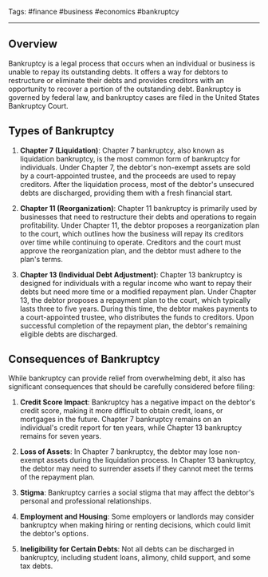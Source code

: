Tags: #finance #business #economics #bankruptcy

---

## Overview

Bankruptcy is a legal process that occurs when an individual or business is unable to repay its outstanding debts. It offers a way for debtors to restructure or eliminate their debts and provides creditors with an opportunity to recover a portion of the outstanding debt. Bankruptcy is governed by federal law, and bankruptcy cases are filed in the United States Bankruptcy Court.

## Types of Bankruptcy

1.  **Chapter 7 (Liquidation)**: Chapter 7 bankruptcy, also known as liquidation bankruptcy, is the most common form of bankruptcy for individuals. Under Chapter 7, the debtor's non-exempt assets are sold by a court-appointed trustee, and the proceeds are used to repay creditors. After the liquidation process, most of the debtor's unsecured debts are discharged, providing them with a fresh financial start.
    
2.  **Chapter 11 (Reorganization)**: Chapter 11 bankruptcy is primarily used by businesses that need to restructure their debts and operations to regain profitability. Under Chapter 11, the debtor proposes a reorganization plan to the court, which outlines how the business will repay its creditors over time while continuing to operate. Creditors and the court must approve the reorganization plan, and the debtor must adhere to the plan's terms.
    
3.  **Chapter 13 (Individual Debt Adjustment)**: Chapter 13 bankruptcy is designed for individuals with a regular income who want to repay their debts but need more time or a modified repayment plan. Under Chapter 13, the debtor proposes a repayment plan to the court, which typically lasts three to five years. During this time, the debtor makes payments to a court-appointed trustee, who distributes the funds to creditors. Upon successful completion of the repayment plan, the debtor's remaining eligible debts are discharged.
    

## Consequences of Bankruptcy

While bankruptcy can provide relief from overwhelming debt, it also has significant consequences that should be carefully considered before filing:

1.  **Credit Score Impact**: Bankruptcy has a negative impact on the debtor's credit score, making it more difficult to obtain credit, loans, or mortgages in the future. Chapter 7 bankruptcy remains on an individual's credit report for ten years, while Chapter 13 bankruptcy remains for seven years.
    
2.  **Loss of Assets**: In Chapter 7 bankruptcy, the debtor may lose non-exempt assets during the liquidation process. In Chapter 13 bankruptcy, the debtor may need to surrender assets if they cannot meet the terms of the repayment plan.
    
3.  **Stigma**: Bankruptcy carries a social stigma that may affect the debtor's personal and professional relationships.
    
4.  **Employment and Housing**: Some employers or landlords may consider bankruptcy when making hiring or renting decisions, which could limit the debtor's options.
    
5.  **Ineligibility for Certain Debts**: Not all debts can be discharged in bankruptcy, including student loans, alimony, child support, and some tax debts.